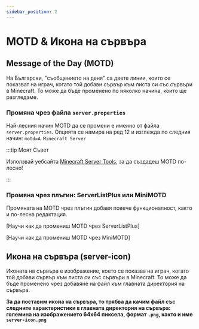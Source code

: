 ```yaml
---
sidebar_position: 2
---
```


#  MOTD & Икона на сървъра

## Message of the Day (MOTD)
На Български, "съобщението на деня" са двете линии, които се показват на играч, когато той добави сървър към листа си със сървъри в Minecraft.
То може да бъде променено по няколко начина, които ще разгледаме.

### Промяна чрез файла ``server.properties``
Най-лесния начин MOTD да се промени е именно от файла ``server.properties``. Опцията се намира на ред 12 и изглежда по следния начин: ``motd=A Minecraft Server``

:::tip Моят Съвет

Използвай уебсайта [Minecraft Server Tools](https://mctools.org/motd-creator), за да създадеш MOTD по-лесно!

:::


### Промяна чрез плъгин: ServerListPlus или MiniMOTD
Промяната на MOTD чрез плъгин добавя повече функционалност, както и по-лесна редактация.

[Научи как да промениш MOTD чрез ServerListPlus]

[Научи как да промениш MOTD чрез MiniMOTD]

## Икона на сървъра (server-icon)
Иконата на сървъра е изображение, което се показва на играч, когато той добави сървър към листа си със сървъри в Minecraft.
То може да бъде променено чрез добавяне на файл към главната директория на сървъра.

**За да поставим икона на сървъра, то трябва да качим файл със следните характеристики в главната директория на сървъра: големина на изображението 64x64 пиксела, формат ``.png``, както и име ``server-icon.png``**
